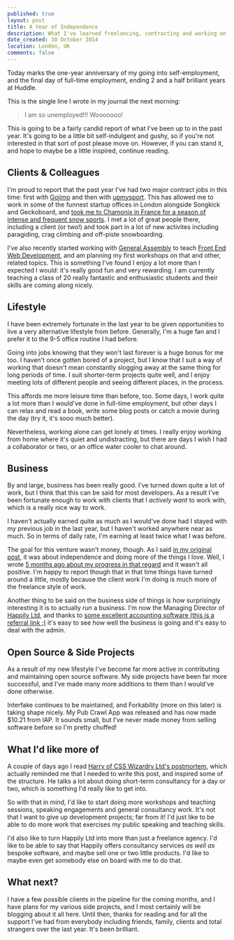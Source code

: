 ```yaml
---
published: true
layout: post
title: A Year of Independence
description: What I've learned freelancing, contracting and working on my own projects for a year
date_created: 30 October 2014
location: London, UK
comments: false
---
```


Today marks the one-year anniversary of my going into self-employment, and the final day of full-time employment, ending 2 and a half brilliant years at Huddle.

This is the single line I wrote in my journal the next morning:

> I am so unemployed!!! Wooooooo!

This is going to be a fairly candid report of what I've been up to in the past year. It's going to be a little bit self-indulgent and gushy, so if you're not interested in that sort of post please move on. However, if you can stand it, and hope to maybe be a little inspired, continue reading.

## Clients & Colleagues

I'm proud to report that the past year I've had two major contract jobs in this time: first with [Gojimo](http://gojimo.co/) and then with [upmysport](https://www.upmysport.com/). This has allowed me to work in some of the funnest startup offices in London alongside Songkick and Geckoboard, and [took me to Chamonix in France for a season of intense and frequent snow sports](/blog/au-revoir-londres/). I met a lot of great people there, including a client (or two!) and took part in a lot of new activites including paragiding, crag climbing and off-piste snowboarding.

I've also recently started working with [General Assembly](http://generalssemb.ly) to teach [Front End Web Development](https://generalassemb.ly/education/front-end-web-development), and am planning my first workshops on that and other, related topics. This is something I've found I enjoy a lot more than I expected I would: it's really good fun and very rewarding. I am currently teaching a class of 20 really fantastic and enthusiastic students and their skills are coming along nicely.

## Lifestyle

I have been extremely fortunate in the last year to be given opportunities to live a very alternative lifestyle from before. Generally, I'm a huge fan and I prefer it to the 9-5 office routine I had before.

Going into jobs knowing that they won't last forever is a huge bonus for me too. I haven't once gotten bored of a project, but I know that I suit a way of working that doesn't mean constantly slogging away at the same thing for long periods of time. I suit shorter-term projects quite well, and I enjoy meeting lots of different people and seeing different places, in the process.

This affords me more leisure time than before, too. Some days, I work quite a lot more than I would've done in full-time employment, but other days I can relax and read a book, write some blog posts or catch a movie during the day (try it, it's sooo much better).

Nevertheless, working alone can get lonely at times. I really enjoy working from home where it's quiet and undistracting, but there are days I wish I had a collaborator or two, or an office water cooler to chat around.

## Business

By and large, business has been really good. I've turned down quite a lot of work, but I think that this can be said for most developers. As a result I've been fortunate enough to work with clients that I *actively want* to work with, which is a really nice way to work.

I haven't actually earned quite as much as I would've done had I stayed with my previous job in the last year, but I haven't worked anywhere near as much. So in terms of daily rate, I'm earning at least twice what I was before.

The goal for this venture wasn't money, though. As I said [in my original post](/blog/unhuddled), it was about independence and doing more of the things I love. Well, I wrote [5 months ago about my progress in that regard](/log/six-months-later) and it wasn't all positive. I'm happy to report though that in that time things have turned around a little, mostly because the client work I'm doing is much more of the freelance style of work.

Another thing to be said on the business side of things is how surprisingly interesting it is to actually *run* a business. I'm now the Managing Director of [Happily Ltd](http://happilyltd.co), and thanks to [some excellent accounting software (this is a referral link ;)](http://fre.ag/43phtauz) it's easy to see how well the business is going and it's easy to deal with the admin.

## Open Source & Side Projects

As a result of my new lifestyle I've become far more active in contributing and maintaining open source software. My side projects have been far more successful, and I've made many more additions to them than I would've done otherwise.

Interfake continues to be maintained, and Forkability (more on this later) is taking shape nicely. My Pub Crawl App was released and has now made $10.21 from IAP. It sounds small, but I've never made money from selling software before so I'm pretty chuffed!

## What I'd like more of

A couple of days ago I read [Harry of CSS Wizardry Ltd's postmortem](http://csswizardry.com/2014/10/css-wizardry-ltd-year-1-in-review/), which actually reminded me that I needed to write this post, and inspired some of the structure. He talks a lot about doing short-term consultancy for a day or two, which is something I'd really like to get into.

So with that in mind, I'd like to start doing more workshops and teaching sessions, speaking engagements and general consultancy work. It's not that I want to give up development projects; far from it! I'd just like to be able to do more work that exercises my public speaking and teaching skills.

I'd also like to turn Happily Ltd into more than just a freelance agency. I'd like to be able to say that Happily offers consultancy services *as well as* bespoke software, and maybe sell one or two little products. I'd like to maybe even get somebody else on board with me to do that.

## What next?

I have a few possible clients in the pipeline for the coming months, and I have plans for my various side projects, and I most certainly will be blogging about it all here. Until then, thanks for reading and for all the support I've had from everybody including friends, family, clients and total strangers over the last year. It's been brilliant.
